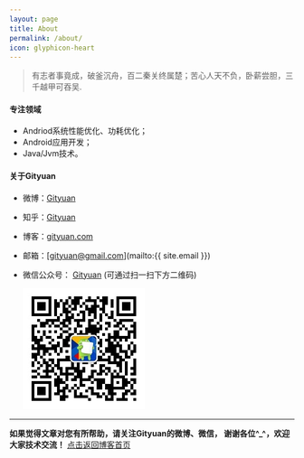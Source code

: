 ```yaml
---
layout: page
title: About
permalink: /about/
icon: glyphicon-heart
---
```


>  有志者事竟成，破釜沉舟，百二秦关终属楚；苦心人天不负，卧薪尝胆，三千越甲可吞吴.

#### 专注领域

* Andriod系统性能优化、功耗优化；
* Android应用开发；
* Java/Jvm技术。


#### 关于Gityuan


* 微博：[Gityuan](http://weibo.com/gityuan)
* 知乎：[Gityuan](http://www.zhihu.com/people/gityuan)
* 博客：[gityuan.com]([http://gityuan.com)
* 邮箱：[gityuan@gmail.com](mailto:{{ site.email }})
* 微信公众号： [Gityuan]() (可通过扫一扫下方二维码)

    ![Gityuan](/images/about-me/gityuan.jpg)

----------

**如果觉得文章对您有所帮助，请关注Gityuan的微博、微信， 谢谢各位^_^，欢迎大家技术交流！** [点击返回博客首页](http://gityuan.com)
